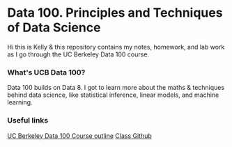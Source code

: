 # Data 100. Principles and Techniques of Data Science

Hi this is Kelly & this repository contains my notes, homework, and lab work as I go through the UC Berkeley Data 100 course.

### What's UCB Data 100?
Data 100 builds on Data 8. I got to learn more about the maths & techniques behind data science, like statistical inference, linear models, and machine learning. 

### Useful links
[UC Berkeley Data 100 Course outline](https://ds100.org/su24/)
[Class Github](https://github.com/DS-100)